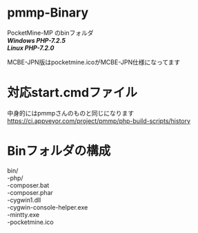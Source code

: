 # pmmp-Binary
PocketMine-MP のbinフォルダ  <br>
***Windows PHP-7.2.5*** <br>
***Linux PHP-7.2.0*** <br>

MCBE-JPN版はpocketmine.icoがMCBE-JPN仕様になってます<br>

# 対応start.cmdファイル
中身的にはpmmpさんのものと同じになります
https://ci.appveyor.com/project/pmmp/php-build-scripts/history


# Binフォルダの構成  
bin/  
  -php/  
  -composer.bat  
  -composer.phar  
  -cygwin1.dll  
  -cygwin-console-helper.exe  
  -mintty.exe  
  -pocketmine.ico  
